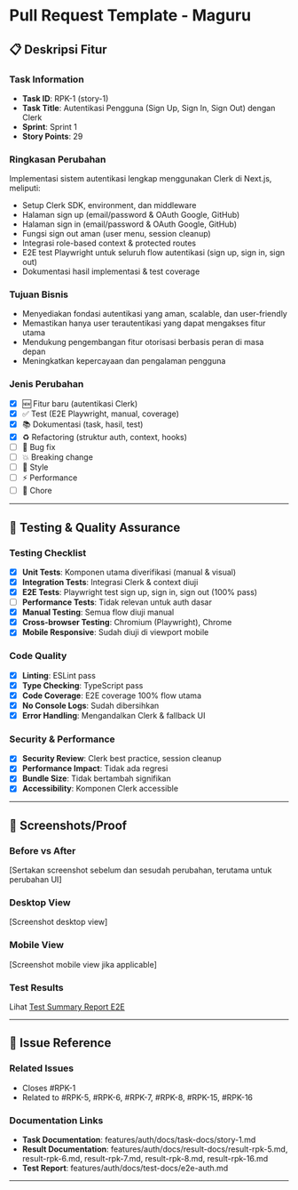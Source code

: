 # Pull Request Template - Maguru

## 📋 Deskripsi Fitur

### Task Information

- **Task ID**: RPK-1 (story-1)
- **Task Title**: Autentikasi Pengguna (Sign Up, Sign In, Sign Out) dengan Clerk
- **Sprint**: Sprint 1
- **Story Points**: 29

### Ringkasan Perubahan

Implementasi sistem autentikasi lengkap menggunakan Clerk di Next.js, meliputi:

- Setup Clerk SDK, environment, dan middleware
- Halaman sign up (email/password & OAuth Google, GitHub)
- Halaman sign in (email/password & OAuth Google, GitHub)
- Fungsi sign out aman (user menu, session cleanup)
- Integrasi role-based context & protected routes
- E2E test Playwright untuk seluruh flow autentikasi (sign up, sign in, sign out)
- Dokumentasi hasil implementasi & test coverage

### Tujuan Bisnis

- Menyediakan fondasi autentikasi yang aman, scalable, dan user-friendly
- Memastikan hanya user terautentikasi yang dapat mengakses fitur utama
- Mendukung pengembangan fitur otorisasi berbasis peran di masa depan
- Meningkatkan kepercayaan dan pengalaman pengguna

### Jenis Perubahan

- [x] 🆕 Fitur baru (autentikasi Clerk)
- [x] ✅ Test (E2E Playwright, manual, coverage)
- [x] 📚 Dokumentasi (task, hasil, test)
- [x] ♻️ Refactoring (struktur auth, context, hooks)
- [ ] 🐛 Bug fix
- [ ] 💥 Breaking change
- [ ] 🎨 Style
- [ ] ⚡ Performance
- [ ] 🔧 Chore

---

## 🧪 Testing & Quality Assurance

### Testing Checklist

- [x] **Unit Tests**: Komponen utama diverifikasi (manual & visual)
- [x] **Integration Tests**: Integrasi Clerk & context diuji
- [x] **E2E Tests**: Playwright test sign up, sign in, sign out (100% pass)
- [ ] **Performance Tests**: Tidak relevan untuk auth dasar
- [x] **Manual Testing**: Semua flow diuji manual
- [x] **Cross-browser Testing**: Chromium (Playwright), Chrome
- [x] **Mobile Responsive**: Sudah diuji di viewport mobile

### Code Quality

- [x] **Linting**: ESLint pass
- [x] **Type Checking**: TypeScript pass
- [x] **Code Coverage**: E2E coverage 100% flow utama
- [x] **No Console Logs**: Sudah dibersihkan
- [x] **Error Handling**: Mengandalkan Clerk & fallback UI

### Security & Performance

- [x] **Security Review**: Clerk best practice, session cleanup
- [x] **Performance Impact**: Tidak ada regresi
- [x] **Bundle Size**: Tidak bertambah signifikan
- [x] **Accessibility**: Komponen Clerk accessible

---

## 📸 Screenshots/Proof

### Before vs After

[Sertakan screenshot sebelum dan sesudah perubahan, terutama untuk perubahan UI]

### Desktop View

[Screenshot desktop view]

### Mobile View

[Screenshot mobile view jika applicable]

### Test Results

Lihat [Test Summary Report E2E](features/auth/docs/test-docs/e2e-auth.md)

---

## 🔗 Issue Reference

### Related Issues

- Closes #RPK-1
- Related to #RPK-5, #RPK-6, #RPK-7, #RPK-8, #RPK-15, #RPK-16

### Documentation Links

- **Task Documentation**: features/auth/docs/task-docs/story-1.md
- **Result Documentation**: features/auth/docs/result-docs/result-rpk-5.md, result-rpk-6.md, result-rpk-7.md, result-rpk-8.md, result-rpk-16.md
- **Test Report**: features/auth/docs/test-docs/e2e-auth.md

---
